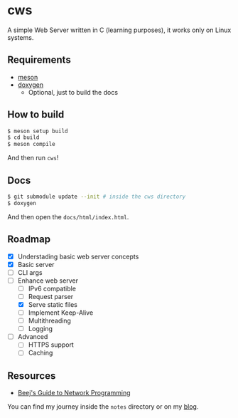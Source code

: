 # cws

A simple Web Server written in C (learning purposes), it works only on Linux systems.

## Requirements

- [meson](https://mesonbuild.com/index.html)
- [doxygen](https://www.doxygen.nl/)
    - Optional, just to build the docs

## How to build

```bash
$ meson setup build
$ cd build
$ meson compile
```

And then run `cws`!

## Docs

```bash
$ git submodule update --init # inside the cws directory
$ doxygen
```

And then open the `docs/html/index.html`.

## Roadmap

- [x] Understading basic web server concepts
- [x] Basic server
- [ ] CLI args
- [ ] Enhance web server
    - [ ] IPv6 compatible
    - [ ] Request parser
    - [x] Serve static files
    - [ ] Implement Keep-Alive
    - [ ] Multithreading
    - [ ] Logging
- [ ] Advanced
    - [ ] HTTPS support
    - [ ] Caching

## Resources

- [Beej's Guide to Network Programming](https://beej.us/guide/bgnet/)

You can find my journey inside the `notes` directory or on
my [blog](https://francescorocca.me/building-an-http-server-in-c/).
